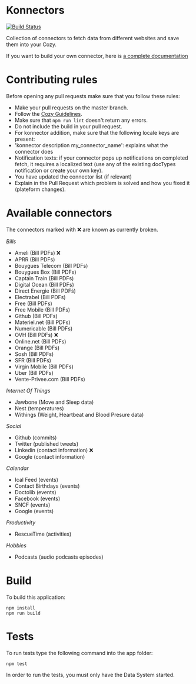 # Konnectors

[![Build Status](https://travis-ci.org/cozy-labs/konnectors.svg)](https://travis-ci.org/cozy-labs/konnectors)

Collection of connectors to fetch data from different websites and save them
into your Cozy.

If you want to build your own connector, here is [a complete documentation](https://github.com/cozy-labs/konnectors/wiki)

# Contributing rules

Before opening any pull requests make sure that you follow these rules:

* Make your pull requests on the master branch.
* Follow the [Cozy Guidelines](https://github.com/cozy/cozy-guidelines).
* Make sure that `npm run lint` doesn't return any errors.
* Do not include the build in your pull request.
* For konnector addition, make sure that the following locale keys are present:
 * 'konnector description my_connector_name': explains what the connector does
 * Notification texts: if your connector pops up notifications on completed fetch,
   it requires a localized text (use any of the existing docTypes notification or create your own key).
* You have updated the connector list (if relevant)
* Explain in the Pull Request which problem is solved and how you fixed it (plateform changes).

# Available connectors

The connectors marked with :x: are known as currently broken.

*Bills*

* Ameli (Bill PDFs) :x:
* APRR (Bill PDFs)
* Bouygues Telecom (Bill PDFs)
* Bouygues Box (Bill PDFs)
* Captain Train (Bill PDFs)
* Digital Ocean (Bill PDFs)
* Direct Energie (Bill PDFś)
* Electrabel (Bill PDFs)
* Free (Bill PDFs)
* Free Mobile (Bill PDFs)
* Github (Bill PDFs)
* Materiel.net (Bill PDFs)
* Numericable (Bill PDFs)
* OVH (Bill PDFs) :x:
* Online.net (Bill PDFs)
* Orange (Bill PDFs)
* Sosh (Bill PDFs)
* SFR (Bill PDFs)
* Virgin Mobile (Bill PDFs)
* Uber (Bill PDFs)
* Vente-Privee.com (Bill PDFs)

*Internet Of Things*

* Jawbone (Move and Sleep data)
* Nest (temperatures)
* Withings (Weight, Heartbeat and Blood Presure data)

*Social*

* Github (commits)
* Twitter (published tweets)
* Linkedin (contact information) :x:
* Google (contact information)

*Calendar*

* Ical Feed (events)
* Contact Birthdays (events)
* Doctolib (events)
* Facebook (events)
* SNCF (events)
* Google (events)

*Productivity*

* RescueTime (activities)

*Hobbies*

* Podcasts (audio podcasts episodes)

# Build

To build this application:

    npm install
    npm run build

# Tests

To run tests type the following command into the app folder:

    npm test

In order to run the tests, you must only have the Data System started.
